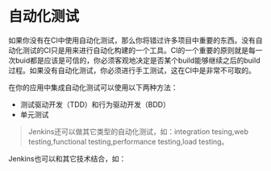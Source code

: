 # 自动化测试
如果你没有在CI中使用自动化测试，那么你将错过许多项目中重要的东西。没有自动化测试的CI只是用来进行自动化构建的一个工具。CI的一个重要的原则就是每一次buid都是应该是可信的，你必须客观地决定是否某个build能够继续之后的build过程。如果没有自动化测试，你必须进行手工测试，这在CI中是非常不可取的。

在你的应用中集成自动化测试可以使用以下两种方法：
- 测试驱动开发（TDD）和行为驱动开发（BDD）
- 单元测试

> Jenkins还可以做其它类型的自动化测试，如：integration tesing,web testing,functional testing,performance testing,load testing。


Jenkins也可以和其它技术结合，如：